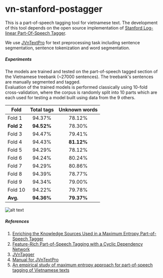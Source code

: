 # vn-stanford-postagger

This is a part-of-speech tagging tool for vietnamese text. The development of this tool depends on  the open source implementation of [Stanford Log-linear Part-Of-Speech Tagger](http://nlp.stanford.edu/software/tagger.shtml).

We use [JVnTextPro](http://jvntextpro.sourceforge.net/) for text preprocessing task including sentence segmentation, sentence tokenization and word segmentation.

##### Experiments<br/>
The models are trained and tested on the part-of-speech tagged section of the Vietnamese treebank (~27000 sentences). The treebank's sentences are manually segmented and tagged.<br/>
Evaluation of the trained models is performed classically using 10-fold cross-validation, where the corpus is randomly split into 10 parts which are each used for testing a model built using data from the 9 others.

| Fold          | Total tags    | Unknown words  |
| ------------- |:-------------:| :-------------:|
| Fold 1        | 94.37%        | 78.12%         |
| **Fold 2**    | **94.52%**    | 78.30%         |
| Fold 3        | 94.47%        | 79.41%         |
| Fold 4        | 94.43%        | **81.12%**     |
| Fold 5        | 94.29%        | 78.12%         |
| Fold 6        | 94.24%        | 80.24%         |
| Fold 7        | 94.29%        | 80.86%         |
| Fold 8        | 94.39%        | 78.77%         |
| Fold 9        | 94.34%        | 79.00%         |
| Fold 10       | 94.22%        | 79.78%         |
| **Avg.**      | **94.36%**    | **79.37%**     |

![alt text](https://github.com/tuantq57/vn-stanford-postagger/blob/master/result/POSTagging.png "Total result")

##### References<br/>
1. [Enriching the Knowledge Sources Used in a Maximum Entropy Part-of-Speech Tagger](http://nlp.stanford.edu/~manning/papers/emnlp2000.pdf) <br/>
2. [Feature-Rich Part-of-Speech Tagging with a Cyclic Dependency Network](http://nlp.stanford.edu/pubs/tagging.pdf) <br/>
3. [JVnTagger](http://www.jaist.ac.jp/~bao/VLSP-text/Mar2009/SP83-Baocaokythuat2009thang3.pdf) <br/>
4. [Manual for JVnTextPro](http://jvntextpro.sourceforge.net/v2.0/JVnTextPro_Manual.pdf) <br/>
5. [An empirical study of maximum entropy approach for part-of-speech tagging of Vietnamese texts](https://hal.archives-ouvertes.fr/inria-00526139/)